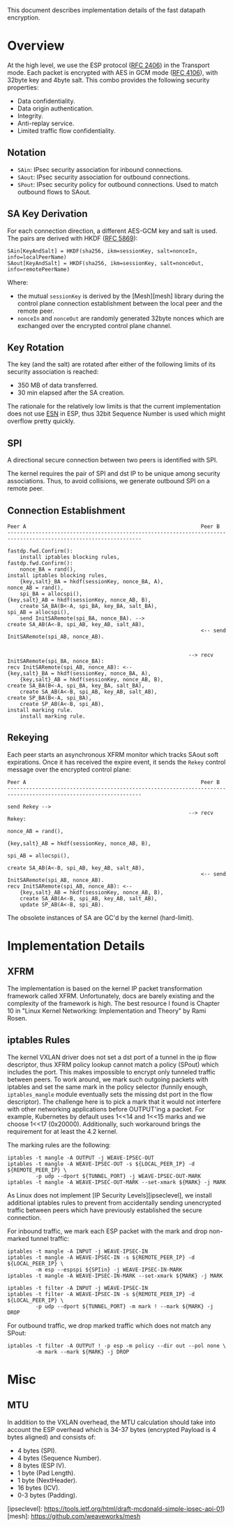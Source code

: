 This document describes implementation details of the fast datapath encryption.

# Overview

At the high level, we use the ESP protocol ([RFC 2406][esp]) in the Transport
mode. Each packet is encrypted with AES in GCM mode ([RFC 4106][aesgcm]), with
32byte key and 4byte salt. This combo provides the following security
properties:

* Data confidentiality.
* Data origin authentication.
* Integrity.
* Anti-replay service.
* Limited traffic flow confidentiality.

## Notation

* `SAin`:  IPsec security association for inbound connections.
* `SAout`: IPsec security association for outbound connections.
* `SPout`: IPsec security policy for outbound connections. Used to match
           outbound flows to SAout.

## SA Key Derivation

For each connection direction, a different AES-GCM key and salt is used.
The pairs are derived with HKDF ([RFC 5869][hkdf]):

```
SAin[KeyAndSalt] = HKDF(sha256, ikm=sessionKey, salt=nonceIn, info=localPeerName)
SAout[KeyAndSalt] = HKDF(sha256, ikm=sessionKey, salt=nonceOut, info=remotePeerName)
```

Where:

* the mutual `sessionKey` is derived by the [Mesh][mesh] library during
  the control plane connection establishment between the local peer and
  the remote peer.
* `nonceIn` and `nonceOut` are randomly generated 32byte nonces which
  are exchanged over the encrypted control plane channel.

## Key Rotation

The key (and the salt) are rotated after either of the following limits of its
security association is reached:

* 350 MB of data transferred.
* 30 min elapsed after the SA creation.

The rationale for the relatively low limits is that the current implementation
does not use [ESN][esn] in ESP, thus 32bit Sequence Number is used which might
overflow pretty quickly.

## SPI

A directional secure connection between two peers is identified with SPI.

The kernel requires the pair of SPI and dst IP to be unique among security
associations. Thus, to avoid collisions, we generate outbound SPI on a remote
peer.

## Connection Establishment

```
Peer A                                                        Peer B
-----------------------------------------------------------------------------------------------------------------

fastdp.fwd.Confirm():
    install iptables blocking rules,                          fastdp.fwd.Confirm():
    nonce_BA = rand(),                                            install iptables blocking rules,
    {key,salt}_BA = hkdf(sessionKey, nonce_BA, A),                nonce_AB = rand(),
    spi_BA = allocspi(),                                          {key,salt}_AB = hkdf(sessionKey, nonce_AB, B),
    create SA_BA(B<-A, spi_BA, key_BA, salt_BA),                  spi_AB = allocspi(),
    send InitSARemote(spi_BA, nonce_BA). -->                      create SA_AB(A<-B, spi_AB, key_AB, salt_AB),
                                                              <-- send InitSARemote(spi_AB, nonce_AB).


                                                          --> recv InitSARemote(spi_BA, nonce_BA):
recv InitSARemote(spi_AB, nonce_AB): <--                          {key,salt}_BA = hkdf(sessionKey, nonce_BA, A),
    {key,salt}_AB = hkdf(sessionKey, nonce_AB, B),                create SA_BA(B<-A, spi_BA, key_BA, salt_BA),
    create SA_AB(A<-B, spi_AB, key_AB, salt_AB),                  create SP_BA(B<-A, spi_BA),
    create SP_AB(A<-B, spi_AB),                                   install marking rule.
    install marking rule.
```

## Rekeying

Each peer starts an asynchronous XFRM monitor which tracks SAout soft expirations.
Once it has received the expire event, it sends the `Rekey` control message over the
encrypted control plane:

```
Peer A                                                        Peer B
-----------------------------------------------------------------------------------------------------------------

send Rekey -->
                                                          --> recv Rekey:
                                                                  nonce_AB = rand(),
                                                                  {key,salt}_AB = hkdf(sessionKey, nonce_AB, B),
                                                                  spi_AB = allocspi(),
                                                                  create SA_AB(A<-B, spi_AB, key_AB, salt_AB),
                                                              <-- send InitSARemote(spi_AB, nonce_AB).
recv InitSARemote(spi_AB, nonce_AB): <--
    {key,salt}_AB = hkdf(sessionKey, nonce_AB, B),
    create SA_AB(A<-B, spi_AB, key_AB, salt_AB),
    update SP_AB(A<-B, spi_AB).
```

The obsolete instances of SA are GC'd by the kernel (hard-limit).

# Implementation Details

## XFRM

The implementation is based on the kernel IP packet transformation framework
called XFRM. Unfortunately, docs are barely existing and the complexity of
the framework is high. The best resource I found is Chapter 10 in
"Linux Kernel Networking: Implementation and Theory" by Rami Rosen.

## iptables Rules

The kernel VXLAN driver does not set a dst port of a tunnel in the ip flow
descriptor, thus XFRM policy lookup cannot match a policy (SPout) which includes
the port. This makes impossible to encrypt only tunneled traffic between
peers. To work around, we mark such outgoing packets with iptables and set
the same mark in the policy selector (funnily enough, `iptables_mangle` module
eventually sets the missing dst port in the flow descriptor). The challenge
here is to pick a mark that it would not interfere with other networking
applications before OUTPUT'ing a packet. For example, Kubernetes by default
uses 1<<14 and 1<<15 marks and we choose 1<<17 (0x20000). Additionally,
such workaround brings the requirement for at least the 4.2 kernel.

The marking rules are the following:

```
iptables -t mangle -A OUTPUT -j WEAVE-IPSEC-OUT
iptables -t mangle -A WEAVE-IPSEC-OUT -s ${LOCAL_PEER_IP} -d ${REMOTE_PEER_IP} \
         -p udp --dport ${TUNNEL_PORT} -j WEAVE-IPSEC-OUT-MARK
iptables -t mangle -A WEAVE-IPSEC-OUT-MARK --set-xmark ${MARK} -j MARK
```

As Linux does not implement [IP Security Levels][ipseclevel], we install
additional iptables rules to prevent from accidentally sending unencrypted
traffic between peers which have previously established the secure connection.

For inbound traffic, we mark each ESP packet with the mark and drop non-marked
tunnel traffic:

```
iptables -t mangle -A INPUT -j WEAVE-IPSEC-IN
iptables -t mangle -A WEAVE-IPSEC-IN -s ${REMOTE_PEER_IP} -d ${LOCAL_PEER_IP} \
         -m esp --espspi ${SPIin} -j WEAVE-IPSEC-IN-MARK
iptables -t mangle -A WEAVE-IPSEC-IN-MARK --set-xmark ${MARK} -j MARK

iptables -t filter -A INPUT -j WEAVE-IPSEC-IN
iptables -t filter -A WEAVE-IPSEC-IN -s ${REMOTE_PEER_IP} -d ${LOCAL_PEER_IP} \
         -p udp --dport ${TUNNEL_PORT} -m mark ! --mark ${MARK} -j DROP
```

For outbound traffic, we drop marked traffic which does not match any SPout:

```
iptables -t filter -A OUTPUT ! -p esp -m policy --dir out --pol none \
         -m mark --mark ${MARK} -j DROP
```

# Misc

## MTU

In addition to the VXLAN overhead, the MTU calculation should take into account
the ESP overhead which is 34-37 bytes (encrypted Payload is 4 bytes aligned) and
consists of:

* 4 bytes (SPI).
* 4 bytes (Sequence Number).
* 8 bytes (ESP IV).
* 1 byte (Pad Length).
* 1 byte (NextHeader).
* 16 bytes (ICV).
* 0-3 bytes (Padding).


[esp]:              https://tools.ietf.org/html/rfc2406
[aesgcm]:           https://tools.ietf.org/html/rfc4106
[hkdf]:             https://tools.ietf.org/html/rfc5869
[esn]:              https://tools.ietf.org/html/rfc4304
[ipseclevel]:       https://tools.ietf.org/html/draft-mcdonald-simple-ipsec-api-01)
[mesh]:             https://github.com/weaveworks/mesh
